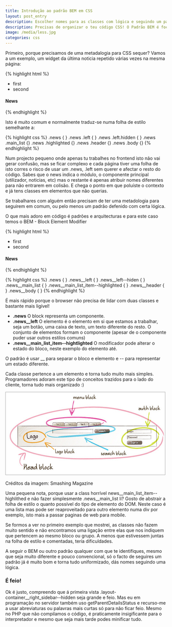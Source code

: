 ```yaml
---
title: Introdução ao padrão BEM em CSS
layout: post_entry
description: Escolher nomes para as classes com lógica e seguindo um padrão recomendado, que ajuda a manutenção da folha de estilo e evita a poluição com nomes repetidos
description: Precisas de organizar o teu código CSS! O Padrão BEM é focado em blocos e ideal para reaproveitar
image: /media/less.jpg
categories: css
---
```


Primeiro, porque precisamos de uma metadalogia para CSS sequer? 
Vamos a um exemplo, um widget da última noticia repetido várias vezes na mesma página:

{% highlight html %}
<div class="news">
<div class="left">
	<ul class="main_list">
		<li class="highlithed">first</li>
		<li>second</li>
	</ul>
</div>
<div class="right">
	<h4 class="header">News</h4>
	<div class="body"></div>
</div>
</div>
{% endhighlight %}

Isto é muito comum e normalmente traduz-se numa folha de estilo semelhante a:

{% highlight css %}
.news { }
.news .left { }
.news .left.hidden { }
.news .main_list {}
.news .highlighted {}
.news .header {}
.news .body {}
{% endhighlight %}


Num projecto pequeno onde apenas tu trabalhes no frontend isto não vai gerar confusão, mas se ficar complexo e cada página tiver uma folha de isto corres o risco de usar um .news, .left sem querer e afectar o resto do código. Sabes que o news indica o módulo, o componente principal (utilizador, noticias, etc) mas o restante é apenas atribuir nomes diferentes para não entrarem em colisão. E chega o ponto em que poluíste o contexto e já tens classes em elementos que não querias.

Se trabalhares com alguém então precisam de ter uma metadologia para seguirem em comum, ou pelo menos um padrão defenido com certa lógica.

O que mais adoro em código é padrões e arquitecturas e para este caso temos o BEM - Block Element Modifier

{% highlight html %}
<div class="news">
<div class="news__left">
	<ul class="news__main_list">
		<li class="news__main_list_item--highlithed">first</li>
		<li class="news__main_list_item">second</li>
	</ul>
</div>
<div class="news__right">
	<h4 class="news__header">News</h4>
	<div class="news__body"></div>
</div>
</div>
{% endhighlight %}

{% highlight css %}
.news { }
.news__left { }
.news__left--hiden { }
.news__main_list { }
.news__main_list_item--highlighted { }
.news__header { }
.news__body { }
{% endhighlight %}


É mais rápido porque o browser não precisa de lidar com duas classes e bastante mais ligível!


 * **.news** O block representa um componente. 
 * **.news__left** O elemento é o elemento em si que estamos a trabalhar, seja um botão, uma caixa de texto, um texto diferente do resto. O conjunto de elementos formam o componente (apesar de o componente puder usar outros estilos comuns)
 * **.news__main_list_item--hightlighted** O modificador pode alterar o estado do bloco, neste exemplo do elemento até.

O padrão é usar __ para separar o bloco e elemento e -- para representar um estado diferente.

Cada classe pertence a um elemento e torna tudo muito mais simples. Programadores adoram este tipo de conceitos trazidos para o lado do cliente, torna tudo mais organizado :)

<img src="/media/posts/head-marked2.jpg" />

Créditos da imagem: Smashing Magazine


Uma pequena nota, porque usar a class horrível news__main_list_item--highlithed e não fazer simplesmente .news__main_list li? Gosto de abstrair a folha de estilo o quanto possível do tipo de elemento do DOM. Neste caso é uma lista mas pode ser reaproveitado para outro elemento numa div por exemplo, isto mais a passar paginas de web para mobile.


Se formos a ver no primeiro exemplo que mostrei, as classes não fazem muito sentido e não encontramos uma ligação entre elas que nos indiquem que pertencem ao mesmo bloco ou grupo. A menos que estivessem juntas na folha de estilo e comentadas, tería dificuldades.

A seguir o BEM ou outro padrão qualquer com que te identifiques, mesmo que seja muito diferente e pouco convencional, só o facto de seguires um padrão já é muito bom e torna tudo uniformizado, dás nomes seguindo uma lógica.

### É feio!

Ok é justo, compreendo que á primeira vista .layout-container__right_sidebar--hidden seja grande e feio.
Mas eu em programação no servidor também uso getParentDetailsStatus e recurso-me a usar abreviaturas ou palavras mais curtas só para não ficar feio. Mesmo no PHP que não compilamos o código, é praticamente insigificante para o interpretador e mesmo que seja mais tarde podes minificar tudo. 